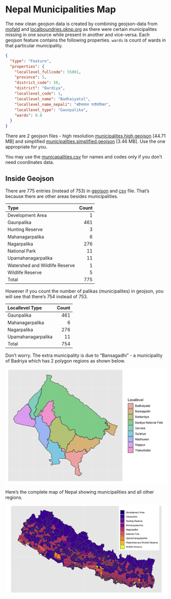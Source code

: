 
# Nepal Municipalities Map

The new clean geojson data is created by combining geojson-data from
[mofald](http://103.69.124.141/) and
[localboundries.oknp.org](http://localboundries.oknp.org/) as there were
certain municipalites missing in one source while present in another and
vice-versa. Each geojson feature contains the following properties.
`wards` is count of wards in that particular municipality.

``` json
{
  "type": "Feature",
  "properties": {
    "locallevel_fullcode": 55801,
    "province": 5,
    "district_code": 58,
    "district": "Bardiya",
    "locallevel_code": 1,
    "locallevel_name": "Badhaiyatal",
    "locallevel_name_nepali": "बढैयाताल गाउँपालिका",
    "locallevel_type": "Gaunpalika",
    "wards": 9.0
  }
}
```

There are 2 geojson files - high resolution
[municipalites.high.geojson](out/municipalities.high.geojson) \[44.71
MB\] and simplified
[municipalities.simplified.geojson](out/municipalities.simplified.geojson)
\[3.46 MB\]. Use the one appropriate for you.

You may use the [municapalities.csv](out/municapalities.csv) for names
and codes only if you don’t need coordinates data.

## Inside Geojson

There are 775 entries (instead of 753) in
[geojson](out/municipalities.simplified.geojson) and
[csv](out/municapalities.csv) file. That’s because there are other areas
besides municipalities.

| Type                           | Count |
| :----------------------------- | ----: |
| Development Area               |     1 |
| Gaunpalika                     |   461 |
| Hunting Reserve                |     3 |
| Mahanagarpalika                |     6 |
| Nagarpalika                    |   276 |
| National Park                  |    11 |
| Upamahanagarpalika             |    11 |
| Watershed and Wildlife Reserve |     1 |
| Wildlife Reserve               |     5 |
| Total                          |   775 |

However if you count the number of palikas (municipalites) in geojson,
you will see that there’s 754 instead of 753.

| Locallevel Type    | Count |
| :----------------- | ----: |
| Gaunpalika         |   461 |
| Mahanagarpalika    |     6 |
| Nagarpalika        |   276 |
| Upamahanagarpalika |    11 |
| Total              |   754 |

Don’t worry. The extra municipality is due to “Bansagadhi” - a
municipality of Badriya which has 2 polygon regions as shown below.

![](readme_files/figure-gfm/unnamed-chunk-3-1.png)<!-- -->

Here’s the complete map of Nepal showing municipalities and all other
regions.

![](readme_files/figure-gfm/unnamed-chunk-4-1.png)<!-- -->
